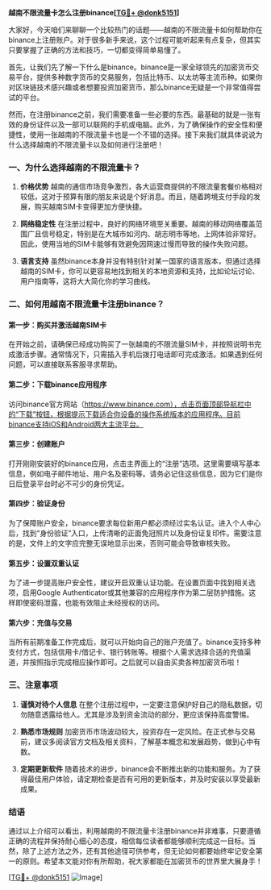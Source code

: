 **越南不限流量卡怎么注册binance[[TG💪+ @donk5151](https://t.me/s/donk5151)]**

大家好，今天咱们来聊聊一个比较热门的话题——越南的不限流量卡如何帮助你在binance上注册账户。对于很多新手来说，这个过程可能听起来有点复杂，但其实只要掌握了正确的方法和技巧，一切都变得简单易懂了。

首先，让我们先了解一下什么是binance。binance是一家全球领先的加密货币交易平台，提供多种数字货币的交易服务，包括比特币、以太坊等主流币种。如果你对区块链技术感兴趣或者想要投资加密货币，那么binance无疑是一个非常值得尝试的平台。

然而，在注册binance之前，我们需要准备一些必要的东西。最基础的就是一张有效的身份证件以及一部可以联网的手机或电脑。此外，为了确保操作的安全性和便捷性，使用一张越南的不限流量卡也是一个不错的选择。接下来我们就具体说说为什么选择越南的不限流量卡以及如何进行注册吧！

### 一、为什么选择越南的不限流量卡？

1. **价格优势**
   越南的通信市场竞争激烈，各大运营商提供的不限流量套餐价格相对较低，这对于预算有限的朋友来说是个好消息。而且，随着跨境支付手段的发展，购买越南SIM卡变得更加方便快捷。

2. **网络稳定性**
   在注册过程中，良好的网络环境至关重要。越南的移动网络覆盖范围广且信号稳定，特别是在大城市如河内、胡志明市等地，上网体验非常好。因此，使用当地的SIM卡能够有效避免因网速过慢而导致的操作失败问题。

3. **语言支持**
   虽然binance本身并没有特别针对某一国家的语言版本，但通过选择越南的SIM卡，你可以更容易地找到相关的本地资源和支持，比如论坛讨论、用户指南等，这将大大简化你的学习曲线。

### 二、如何用越南不限流量卡注册binance？

#### 第一步：购买并激活越南SIM卡
在开始之前，请确保已经成功购买了一张越南的不限流量SIM卡，并按照说明书完成激活步骤。通常情况下，只需插入手机后拨打电话即可完成激活。如果遇到任何问题，可以直接联系客服寻求帮助。

#### 第二步：下载binance应用程序
访问binance官方网站（https://www.binance.com），点击页面顶部导航栏中的“下载”按钮，根据提示下载适合你设备的操作系统版本的应用程序。目前binance支持iOS和Android两大主流平台。

#### 第三步：创建账户
打开刚刚安装好的binance应用，点击主界面上的“注册”选项。这里需要填写基本信息，例如电子邮件地址、用户名及密码等。请务必记住这些信息，因为它们是你日后登录平台时必不可少的身份凭证。

#### 第四步：验证身份
为了保障账户安全，binance要求每位新用户都必须经过实名认证。进入个人中心后，找到“身份验证”入口，上传清晰的正面免冠照片以及身份证复印件。需要注意的是，文件上的文字应完整无误地显示出来，否则可能会导致审核失败。

#### 第五步：设置双重认证
为了进一步提高账户安全性，建议开启双重认证功能。在设置页面中找到相关选项，启用Google Authenticator或其他兼容的应用程序作为第二层防护措施。这样即使密码泄露，也能有效阻止未经授权的访问。

#### 第六步：充值与交易
当所有前期准备工作完成后，就可以开始向自己的账户充值了。binance支持多种支付方式，包括信用卡/借记卡、银行转账等。根据个人需求选择合适的充值渠道，并按照指示完成相应操作即可。之后就可以自由买卖各种加密货币啦！

### 三、注意事项

1. **谨慎对待个人信息**
   在整个注册过程中，一定要注意保护好自己的隐私数据，切勿随意透露给他人。尤其是涉及到资金流动的部分，更应该保持高度警惕。

2. **熟悉市场规则**
   加密货币市场波动较大，投资存在一定风险。在正式参与交易前，建议多阅读官方文档及相关资料，了解基本概念和发展趋势，做到心中有数。

3. **定期更新软件**
   随着技术的进步，binance会不断推出新的功能和服务。为了获得最佳用户体验，请定期检查是否有可用的更新版本，并及时安装以享受最新成果。

### 结语

通过以上介绍可以看出，利用越南的不限流量卡注册binance并非难事，只要遵循正确的流程并保持耐心细心的态度，相信每位读者都能够顺利完成这一目标。当然，除了上述方法之外，还有其他途径可供参考，但无论如何都要始终牢记安全第一的原则。希望本文能对你有所帮助，祝大家都能在加密货币的世界里大展身手！

[[TG💪+ @donk5151](https://t.me/s/donk5151) ![Image](https://i.postimg.cc/rwNCRYN7/Snipaste-2025-04-30-17-27-05.png)]